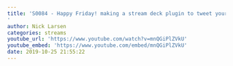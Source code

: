 ```yaml
---
title: 'S0084 - Happy Friday! making a stream deck plugin to tweet your current stream title
'
author: Nick Larsen
categories: streams
youtube_url: 'https://www.youtube.com/watch?v=mnQGiPlZVkU'
youtube_embed: 'https://www.youtube.com/embed/mnQGiPlZVkU'
date: 2019-10-25 21:55:22
---
```


